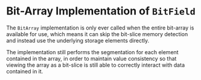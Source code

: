 # Bit-Array Implementation of `BitField`

The `BitArray` implementation is only ever called when the entire bit-array is
available for use, which means it can skip the bit-slice memory detection and
instead use the underlying storage elements directly.

The implementation still performs the segmentation for each element contained in
the array, in order to maintain value consistency so that viewing the array as a
bit-slice is still able to correctly interact with data contained in it.
